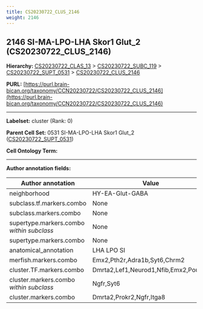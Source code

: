 ```yaml
---
title: CS20230722_CLUS_2146
weight: 2146
---
```

## 2146 SI-MA-LPO-LHA Skor1 Glut_2 (CS20230722_CLUS_2146)
<b>Hierarchy: </b>
[CS20230722_CLAS_13](../CS20230722_CLAS_13) >
[CS20230722_SUBC_119](../CS20230722_SUBC_119) >
[CS20230722_SUPT_0531](../CS20230722_SUPT_0531) >
[CS20230722_CLUS_2146](../CS20230722_CLUS_2146)

**PURL:** [https://purl.brain-bican.org/taxonomy/CCN20230722/CS20230722_CLUS_2146](https://purl.brain-bican.org/taxonomy/CCN20230722/CS20230722_CLUS_2146)

---


**Labelset:** cluster (Rank: 0)

**Parent Cell Set:** 0531 SI-MA-LPO-LHA Skor1 Glut_2 ([CS20230722_SUPT_0531](../CS20230722_SUPT_0531))



**Cell Ontology Term:** 

[MARKER GENES.]: #


---

[TRANSFERRED ANNOTATIONS.]: #


[AUTHOR ANNOTATION FIELDS.]: #


**Author annotation fields:**

| Author annotation | Value |
|-------------------|-------|
|neighborhood|HY-EA-Glut-GABA|
|subclass.tf.markers.combo|None|
|subclass.markers.combo|None|
|supertype.markers.combo _within subclass_|None|
|supertype.markers.combo|None|
|anatomical_annotation|LHA LPO SI|
|merfish.markers.combo|Emx2,Pth2r,Adra1b,Syt6,Chrm2|
|cluster.TF.markers.combo|Dmrta2,Lef1,Neurod1,Nfib,Emx2,Pou6f2|
|cluster.markers.combo _within subclass_|Ngfr,Syt6|
|cluster.markers.combo|Dmrta2,Prokr2,Ngfr,Itga8|
